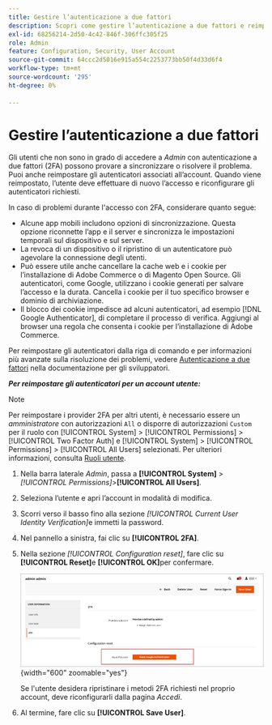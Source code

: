 ```yaml
---
title: Gestire l’autenticazione a due fattori
description: Scopri come gestire l’autenticazione a due fattori e reimpostare gli autenticatori per gli utenti Admin.
exl-id: 68256214-2d50-4c42-846f-306ffc305f25
role: Admin
feature: Configuration, Security, User Account
source-git-commit: 64ccc2d5016e915a554c2253773bb50f4d33d6f4
workflow-type: tm+mt
source-wordcount: '295'
ht-degree: 0%

---
```


# Gestire l’autenticazione a due fattori

Gli utenti che non sono in grado di accedere a _Admin_ con autenticazione a due fattori (2FA) possono provare a sincronizzare o risolvere il problema. Puoi anche reimpostare gli autenticatori associati all’account. Quando viene reimpostato, l’utente deve effettuare di nuovo l’accesso e riconfigurare gli autenticatori richiesti.

In caso di problemi durante l&#39;accesso con 2FA, considerare quanto segue:

- Alcune app mobili includono opzioni di sincronizzazione. Questa opzione riconnette l’app e il server e sincronizza le impostazioni temporali sul dispositivo e sul server.
- La revoca di un dispositivo o il ripristino di un autenticatore può agevolare la connessione degli utenti.
- Può essere utile anche cancellare la cache web e i cookie per l’installazione di Adobe Commerce o di Magento Open Source. Gli autenticatori, come Google, utilizzano i cookie generati per salvare l’accesso e la durata. Cancella i cookie per il tuo specifico browser e dominio di archiviazione.
- Il blocco dei cookie impedisce ad alcuni autenticatori, ad esempio [!DNL Google Authenticator], di completare il processo di verifica. Aggiungi al browser una regola che consenta i cookie per l’installazione di Adobe Commerce.

Per reimpostare gli autenticatori dalla riga di comando e per informazioni più avanzate sulla risoluzione dei problemi, vedere [Autenticazione a due fattori](https://developer.adobe.com/commerce/testing/functional-testing-framework/two-factor-authentication/) nella documentazione per gli sviluppatori.

**_Per reimpostare gli autenticatori per un account utente:_**

>[!NOTE]
>
>Per reimpostare i provider 2FA per altri utenti, è necessario essere un _amministratore_ con autorizzazioni `All` o disporre di autorizzazioni `Custom` per il ruolo con [!UICONTROL System] > [!UICONTROL Permissions] > [!UICONTROL Two Factor Auth] e [!UICONTROL System] > [!UICONTROL Permissions] > [!UICONTROL All Users] selezionati. Per ulteriori informazioni, consulta [Ruoli utente](permissions-user-roles.md).

1. Nella barra laterale _Admin_, passa a **[!UICONTROL System]** > _[!UICONTROL Permissions]_>**[!UICONTROL All Users]**.

1. Seleziona l’utente e apri l’account in modalità di modifica.

1. Scorri verso il basso fino alla sezione _[!UICONTROL Current User Identity Verification]_&#x200B;e immetti la password.

1. Nel pannello a sinistra, fai clic su **[!UICONTROL 2FA]**.

1. Nella sezione _[!UICONTROL Configuration reset]_, fare clic su **[!UICONTROL Reset]**&#x200B;e **[!UICONTROL OK]**&#x200B;per confermare.

   ![Account utente - abilita 2FA](./assets/admin-2fa-config-reset-providers.png){width="600" zoomable="yes"}

   Se l&#39;utente desidera ripristinare i metodi 2FA richiesti nel proprio account, deve riconfigurarli dalla pagina _Accedi_.

1. Al termine, fare clic su **[!UICONTROL Save User]**.
